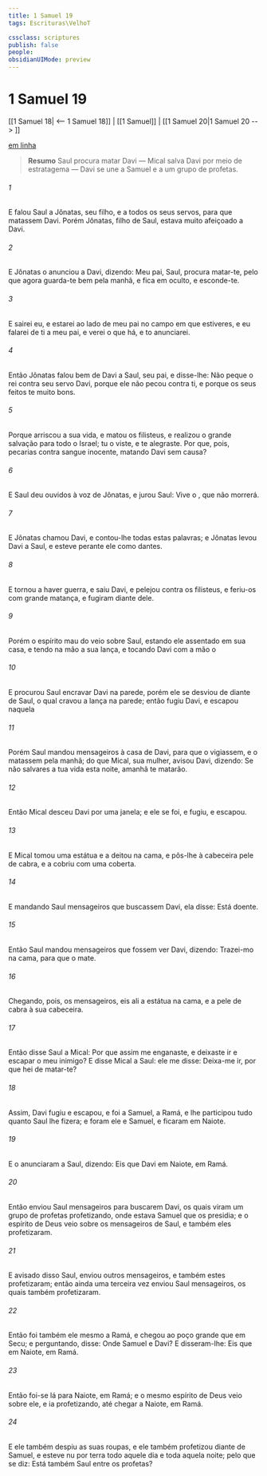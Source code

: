 ```yaml
---
title: 1 Samuel 19
tags: Escrituras\VelhoT

cssclass: scriptures
publish: false
people:
obsidianUIMode: preview
---
```


# 1 Samuel 19
[[1 Samuel 18| <-- 1 Samuel 18]] | [[1 Samuel]] | [[1 Samuel 20|1 Samuel 20 --> ]]

[em linha](https://churchofjesuschrist.org/study/scriptures/ot/1-sam/19?lang=por)

> __Resumo__
Saul procura matar Davi — Mical salva Davi por meio de estratagema — Davi se une a Samuel e a um grupo de profetas.

###### 1 
E falou Saul a Jônatas, seu filho, e a todos os seus servos, para que matassem Davi. Porém Jônatas, filho de Saul, estava muito afeiçoado a Davi.

###### 2 
E Jônatas o anunciou a Davi, dizendo: Meu pai, Saul, procura matar-te, pelo que agora guarda-te bem pela manhã, e fica em oculto, e esconde-te.

###### 3 
E sairei eu, e estarei ao lado de meu pai no campo em que estiveres, e eu falarei de ti a meu pai, e verei o que há, e to anunciarei.

###### 4 
Então Jônatas falou bem de Davi a Saul, seu pai, e disse-lhe: Não peque o rei contra seu servo Davi, porque ele não pecou contra ti, e porque os seus feitos te  muito bons.

###### 5 
Porque arriscou a sua vida, e matou os filisteus, e realizou o   grande salvação para todo o Israel; tu  o viste, e te alegraste. Por que, pois, pecarias contra sangue inocente, matando Davi sem causa?

###### 6 
E Saul deu ouvidos à voz de Jônatas, e jurou Saul: Vive o , que não morrerá.

###### 7 
E Jônatas chamou Davi, e contou-lhe todas estas palavras; e Jônatas levou Davi a Saul, e esteve perante ele como dantes.

###### 8 
E tornou a haver guerra, e saiu Davi, e pelejou contra os filisteus, e feriu-os com grande matança, e fugiram diante dele.

###### 9 
Porém o espírito mau  do  veio sobre Saul, estando ele assentado em sua casa, e tendo na mão a sua lança, e tocando Davi com a mão o 

###### 10 
E procurou Saul encravar Davi na parede, porém ele se desviou de diante de Saul, o qual cravou a lança na parede; então fugiu Davi, e escapou naquela 

###### 11 
Porém Saul mandou mensageiros à casa de Davi, para que o vigiassem, e o matassem pela manhã; do que Mical, sua mulher, avisou Davi, dizendo: Se não salvares a tua vida esta noite, amanhã te matarão.

###### 12 
Então Mical desceu Davi por uma janela; e ele se foi, e fugiu, e escapou.

###### 13 
E Mical tomou uma estátua e a deitou na cama, e pôs-lhe à cabeceira  pele de cabra, e a cobriu com uma coberta.

###### 14 
E mandando Saul mensageiros que buscassem Davi, ela disse: Está doente.

###### 15 
Então Saul mandou mensageiros que fossem ver Davi, dizendo: Trazei-mo na cama, para que o mate.

###### 16 
Chegando, pois, os mensageiros, eis ali a estátua na cama, e a pele de cabra à sua cabeceira.

###### 17 
Então disse Saul a Mical: Por que assim me enganaste, e deixaste ir e escapar o meu inimigo? E disse Mical a Saul:  ele me disse: Deixa-me ir, por que hei de matar-te?

###### 18 
Assim, Davi fugiu e escapou, e foi a Samuel, a Ramá, e lhe participou tudo quanto Saul lhe fizera; e foram ele e Samuel, e ficaram em Naiote.

###### 19 
E o anunciaram a Saul, dizendo: Eis que Davi  em Naiote, em Ramá.

###### 20 
Então enviou Saul mensageiros para buscarem Davi, os quais viram um grupo de profetas profetizando, onde estava Samuel que os presidia; e o espírito de Deus veio sobre os mensageiros de Saul, e também eles profetizaram.

###### 21 
E avisado disso Saul, enviou outros mensageiros, e também estes profetizaram; então ainda uma terceira vez enviou Saul mensageiros, os quais também profetizaram.

###### 22 
Então foi também ele mesmo a Ramá, e chegou ao poço grande que  em Secu; e perguntando, disse: Onde  Samuel e Davi? E disseram-lhe: Eis que  em Naiote, em Ramá.

###### 23 
Então foi-se lá para Naiote, em Ramá; e o mesmo espírito de Deus veio sobre ele, e ia profetizando, até chegar a Naiote, em Ramá.

###### 24 
E ele também despiu as suas roupas, e ele também profetizou diante de Samuel, e esteve nu por terra todo aquele dia e toda aquela noite; pelo que se diz: Está também Saul entre os profetas?

